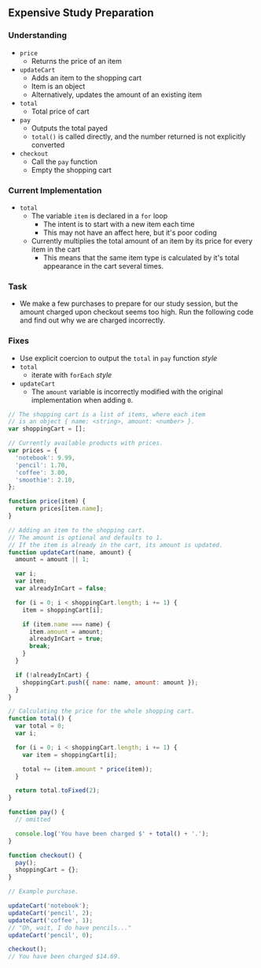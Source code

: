## Expensive Study Preparation

### Understanding
- `price`
  + Returns the price of an item
- `updateCart`
  + Adds an item to the shopping cart
  + Item is an object
  + Alternatively, updates the amount of an existing item
- `total`
  + Total price of cart
- `pay`
  + Outputs the total payed
  + `total()` is called directly, and the number returned is not explicitly converted
- `checkout`
  + Call the `pay` function
  + Empty the shopping cart

### Current Implementation
- `total`
  + The variable `item` is declared in a `for` loop
    * The intent is to start with a new item each time
    * This may not have an affect here, but it's poor coding
  + Currently multiplies the total amount of an item by its price for every item in the cart
    * This means that the same item type is calculated by it's total appearance in the cart several times.

### Task
- We make a few purchases to prepare for our study session, but the amount charged upon checkout seems too high. Run the following code and find out why we are charged incorrectly.

### Fixes
- Use explicit coercion to output the `total` in `pay` function *style*
- `total`
  + iterate with `forEach` *style*
- `updateCart`
  + The `amount` variable is incorrectly modified with the original implementation when adding `0`.

```js
// The shopping cart is a list of items, where each item
// is an object { name: <string>, amount: <number> }.
var shoppingCart = [];

// Currently available products with prices.
var prices = {
  'notebook': 9.99,
  'pencil': 1.70,
  'coffee': 3.00,
  'smoothie': 2.10,
};

function price(item) {
  return prices[item.name];
}

// Adding an item to the shopping cart.
// The amount is optional and defaults to 1.
// If the item is already in the cart, its amount is updated.
function updateCart(name, amount) {
  amount = amount || 1;

  var i;
  var item;
  var alreadyInCart = false;

  for (i = 0; i < shoppingCart.length; i += 1) {
    item = shoppingCart[i];

    if (item.name === name) {
      item.amount = amount;
      alreadyInCart = true;
      break;
    }
  }

  if (!alreadyInCart) {
    shoppingCart.push({ name: name, amount: amount });
  }
}

// Calculating the price for the whole shopping cart.
function total() {
  var total = 0;
  var i;

  for (i = 0; i < shoppingCart.length; i += 1) {
    var item = shoppingCart[i];

    total += (item.amount * price(item));
  }

  return total.toFixed(2);
}

function pay() {
  // omitted

  console.log('You have been charged $' + total() + '.');
}

function checkout() {
  pay();
  shoppingCart = {};
}

// Example purchase.

updateCart('notebook');
updateCart('pencil', 2);
updateCart('coffee', 1);
// "Oh, wait, I do have pencils..."
updateCart('pencil', 0);

checkout();
// You have been charged $14.69.
```